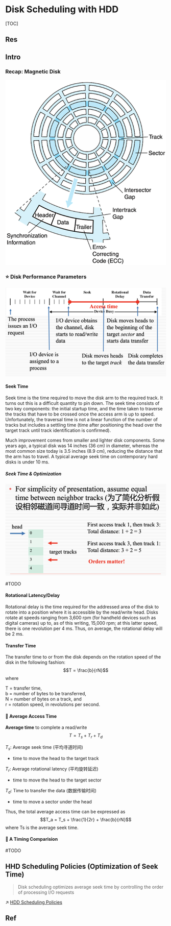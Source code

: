 # Disk Scheduling with HDD

[TOC]



## Res


## Intro
### Recap: Magnetic Disk

![|400](../../../../../../../../Assets/Pics/Pasted%20image%2020230619155434.png)



### ⭐️ Disk Performance Parameters

![](../../../../../../../../Assets/Pics/Screenshot%202023-05-25%20at%203.51.34%20PM.png)


#### Seek Time
Seek time is the time required to move the disk arm to the required track. It turns out this is a difficult quantity to pin down. The seek time consists of two key components: the initial startup time, and the time taken to traverse the tracks that have to be crossed once the access arm is up to speed. Unfortunately, the traversal time is not a linear function of the number of tracks but includes a settling time (time after positioning the head over the target track until track identification is confirmed).

Much improvement comes from smaller and lighter disk components. Some years ago, a typical disk was 14 inches (36 cm) in diameter, whereas the most common size today is 3.5 inches (8.9 cm), reducing the distance that the arm has to travel. A typical average seek time on contemporary hard disks is under 10 ms.

##### Seek Time & Optimization
![](../../../../../../../../Assets/Pics/Screenshot%202023-06-19%20at%204.07.26%20PM.png)

#TODO 


#### Rotational Latency/Delay
Rotational delay is the time required for the addressed area of the disk to rotate into a position where it is accessible by the read/write head. Disks rotate at speeds ranging from 3,600 rpm (for handheld devices such as digital cameras) up to, as of this writing, 15,000 rpm; at this latter speed, there is one revolution per 4 ms. Thus, on average, the rotational delay will be 2 ms.


#### Transfer Time
The transfer time to or from the disk depends on the rotation speed of the disk in the following fashion:
$$T = \frac{b}{rN}$$ 
where

T = transfer time,  
b = number of bytes to be transferred,  
N = number of bytes on a track, and  
r = rotation speed, in revolutions per second.


#### 🎯 Average Access Time
**Average time** to complete a read/write
$$T=T_s+T_r+T_d$$

$T_s$: Average seek time (平均寻道时间)
- time to move the head to the target track

$T_r$: Average rotational latency (平均旋转延迟)
- time to move the head to the target sector

$T_d$: Time to transfer the data (数据传输时间)
- time to move a sector under the head

Thus, the total average access time can be expressed as
$$T_a = T_s + \frac{1}{2r} + \frac{b}{rN}$$
where Ts is the average seek time.


#### 🏁 A Timing Comparision
#TODO 



## HHD Scheduling Policies (Optimization of Seek Time)
> Disk scheduling optimizes average seek time by controlling the order of processing I/O requests

↗ [HDD Scheduling Policies](HDD%20Scheduling%20Policies.md)



## Ref

